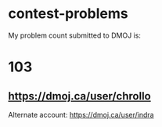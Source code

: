 # contest-problems

My problem count submitted to DMOJ is:
# 103
https://dmoj.ca/user/chrollo
---
Alternate account:
https://dmoj.ca/user/indra
